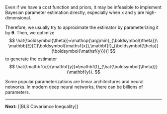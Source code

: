 Even if we have a cost function and priors, it may be infeasible to implement Bayesian parameter estimation directly, especially when $\boldsymbol{\mathsf{x}}$ and $\boldsymbol{\mathsf{y}}$ are high-dimensional. 

Therefore, we usually try to approximate the estimator by parameterizing it by $\boldsymbol{\theta}$. Then, we optimize
$$
\hat{\boldsymbol{\theta}}=\mathop{\arg\min}_{\boldsymbol{\theta}}\ \mathbb{E}[C(\boldsymbol{\mathsf{x}},\mathbf{f}_{\boldsymbol{\theta}}(\boldsymbol{\mathsf{y}}))]
$$
to generate the estimator
$$
\hat{\mathbf{x}}(\mathbf{y})=\mathbf{f}_{\hat{\boldsymbol{\theta}}}(\mathbf{y}).
$$

Some popular parameterizations are linear architectures and neural networks. In modern deep neural networks, there can be billions of parameters.

---

**Next:** [[BLS Covariance Inequality]]